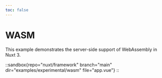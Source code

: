 ```yaml
---
toc: false
---
```


# WASM

This example demonstrates the server-side support of WebAssembly in Nuxt 3.

::sandbox{repo="nuxt/framework" branch="main" dir="examples/experimental/wasm" file="app.vue"}
::
